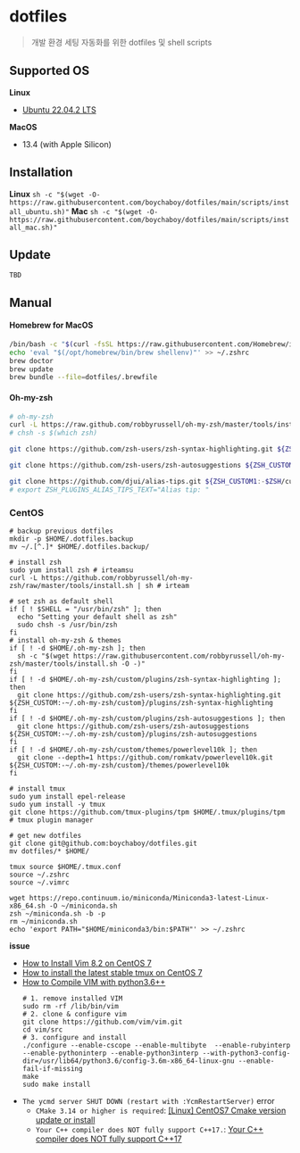 # dotfiles
> 개발 환경 세팅 자동화를 위한 dotfiles 및 shell scripts

## Supported OS
**Linux**
- [Ubuntu 22.04.2 LTS](https://releases.ubuntu.com/jammy/)

**MacOS**
- 13.4 (with Apple Silicon)

## Installation
**Linux**
`sh -c "$(wget -O- https://raw.githubusercontent.com/boychaboy/dotfiles/main/scripts/install_ubuntu.sh)"`
**Mac**
`sh -c "$(wget -O- https://raw.githubusercontent.com/boychaboy/dotfiles/main/scripts/install_mac.sh)"`

## Update
`TBD`


## Manual
#### Homebrew for MacOS
```bash
/bin/bash -c "$(curl -fsSL https://raw.githubusercontent.com/Homebrew/install/master/install.sh)"
echo 'eval "$(/opt/homebrew/bin/brew shellenv)"' >> ~/.zshrc
brew doctor
brew update
brew bundle --file=dotfiles/.brewfile
```
#### Oh-my-zsh
```bash
# oh-my-zsh
curl -L https://raw.github.com/robbyrussell/oh-my-zsh/master/tools/install.sh | sh
# chsh -s $(which zsh)

git clone https://github.com/zsh-users/zsh-syntax-highlighting.git ${ZSH_CUSTOM:-~/.oh-my-zsh/custom}/plugins/zsh-syntax-highlighting

git clone https://github.com/zsh-users/zsh-autosuggestions ${ZSH_CUSTOM:-~/.oh-my-zsh/custom}/plugins/zsh-autosuggestions

git clone https://github.com/djui/alias-tips.git ${ZSH_CUSTOM1:-$ZSH/custom}/plugins/alias-tips
# export ZSH_PLUGINS_ALIAS_TIPS_TEXT="Alias tip: "
```

### CentOS

```shell
# backup previous dotfiles
mkdir -p $HOME/.dotfiles.backup
mv ~/.[^.]* $HOME/.dotfiles.backup/

# install zsh
sudo yum install zsh # irteamsu
curl -L https://github.com/robbyrussell/oh-my-zsh/raw/master/tools/install.sh | sh # irteam

# set zsh as default shell
if [ ! $SHELL = "/usr/bin/zsh" ]; then
  echo "Setting your default shell as zsh"
  sudo chsh -s /usr/bin/zsh
fi 
# install oh-my-zsh & themes
if [ ! -d $HOME/.oh-my-zsh ]; then
  sh -c "$(wget https://raw.githubusercontent.com/robbyrussell/oh-my-zsh/master/tools/install.sh -O -)"
fi
if [ ! -d $HOME/.oh-my-zsh/custom/plugins/zsh-syntax-highlighting ]; then
  git clone https://github.com/zsh-users/zsh-syntax-highlighting.git ${ZSH_CUSTOM:-~/.oh-my-zsh/custom}/plugins/zsh-syntax-highlighting
fi
if [ ! -d $HOME/.oh-my-zsh/custom/plugins/zsh-autosuggestions ]; then
  git clone https://github.com/zsh-users/zsh-autosuggestions ${ZSH_CUSTOM:-~/.oh-my-zsh/custom}/plugins/zsh-autosuggestions
fi
if [ ! -d $HOME/.oh-my-zsh/custom/themes/powerlevel10k ]; then
  git clone --depth=1 https://github.com/romkatv/powerlevel10k.git ${ZSH_CUSTOM:-~/.oh-my-zsh/custom}/themes/powerlevel10k
fi

# install tmux
sudo yum install epel-release
sudo yum install -y tmux
git clone https://github.com/tmux-plugins/tpm $HOME/.tmux/plugins/tpm  # tmux plugin manager

# get new dotfiles
git clone git@github.com:boychaboy/dotfiles.git
mv dotfiles/* $HOME/

tmux source $HOME/.tmux.conf
source ~/.zshrc
source ~/.vimrc

wget https://repo.continuum.io/miniconda/Miniconda3-latest-Linux-x86_64.sh -O ~/miniconda.sh
zsh ~/miniconda.sh -b -p
rm ~/miniconda.sh
echo 'export PATH="$HOME/miniconda3/bin:$PATH"' >> ~/.zshrc

```
**issue**
- [How to Install Vim 8.2 on CentOS 7](https://phoenixnap.com/kb/how-to-install-vim-centos-7)
- [How to install the latest stable tmux on CentOS 7](https://liyang85.wordpress.com/2017/07/28/how-to-install-the-latest-stable-tmux-on-centos-7/)
- [How to Compile VIM with python3.6++](https://dev.to/huang06/compiling-vim-with-python3-support-8jh)
    ```shell
    # 1. remove installed VIM
    sudo rm -rf /lib/bin/vim
    # 2. clone & configure vim
    git clone https://github.com/vim/vim.git
    cd vim/src
    # 3. configure and install
    ./configure --enable-cscope --enable-multibyte  --enable-rubyinterp --enable-pythoninterp --enable-python3interp --with-python3-config-dir=/usr/lib64/python3.6/config-3.6m-x86_64-linux-gnu --enable-fail-if-missing
    make
    sudo make install
    ```
- `The ycmd server SHUT DOWN (restart with :YcmRestartServer)` error
    - `CMake 3.14 or higher is required`: [[Linux] CentOS7 Cmake version update or install](https://codinghero.tistory.com/174)
    - `Your C++ compiler does NOT fully support C++17.`: [Your C++ compiler does NOT fully support C++17](https://stackoverflow.com/questions/65284572/your-c-compiler-does-not-fully-support-c17)
